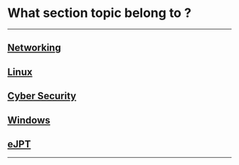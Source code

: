 # What section topic belong to ?

-- -

## [Networking](Networking/index.md)
## [Linux](Linux/index.md)
## [Cyber Security](Cyber_Security/index.md)
## [Windows](Windows/index.md)
## [eJPT](eJPT/index.md)


-- -